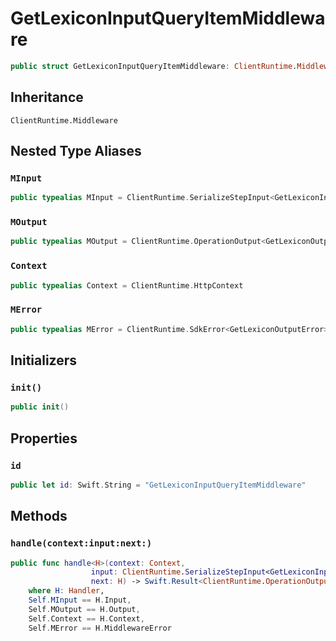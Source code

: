 # GetLexiconInputQueryItemMiddleware

``` swift
public struct GetLexiconInputQueryItemMiddleware: ClientRuntime.Middleware 
```

## Inheritance

`ClientRuntime.Middleware`

## Nested Type Aliases

### `MInput`

``` swift
public typealias MInput = ClientRuntime.SerializeStepInput<GetLexiconInput>
```

### `MOutput`

``` swift
public typealias MOutput = ClientRuntime.OperationOutput<GetLexiconOutputResponse>
```

### `Context`

``` swift
public typealias Context = ClientRuntime.HttpContext
```

### `MError`

``` swift
public typealias MError = ClientRuntime.SdkError<GetLexiconOutputError>
```

## Initializers

### `init()`

``` swift
public init() 
```

## Properties

### `id`

``` swift
public let id: Swift.String = "GetLexiconInputQueryItemMiddleware"
```

## Methods

### `handle(context:input:next:)`

``` swift
public func handle<H>(context: Context,
                  input: ClientRuntime.SerializeStepInput<GetLexiconInput>,
                  next: H) -> Swift.Result<ClientRuntime.OperationOutput<GetLexiconOutputResponse>, MError>
    where H: Handler,
    Self.MInput == H.Input,
    Self.MOutput == H.Output,
    Self.Context == H.Context,
    Self.MError == H.MiddlewareError
```
